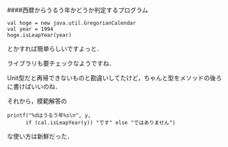 ####西暦からうるう年かどうか判定するプログラム


```
val hoge = new java.util.GregorianCalendar
val year = 1994
hoge.isLeapYear(year)

```
とかすれば簡単らしいですよっと．

ライブラリも要チェックなようですね．



Unit型だと再帰できないものと勘違いしてたけど，ちゃんと型をメソッドの後ろに書けばいいのね．

それから，模範解答の

```
printf("%dはうるう年%s\n", y,
      if (cal.isLeapYear(y)) "です" else "ではありません")
```
な使い方は新鮮だった．
